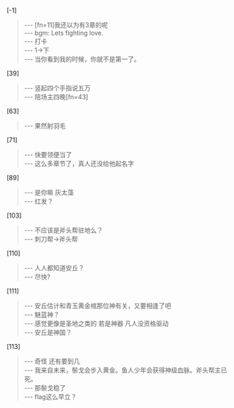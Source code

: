 
[-1] 
>--- [fn=11]我还以为有3章的呢<br>
>--- bgm: Lets fighting love.<br>
>--- 打卡<br>
>--- 1→下<br>
>--- 当你看到我的时候，你就不是第一了。<br>

[39] 
>--- 竖起四个手指说五万<br>
>--- 陪场主四晚[fn=43]<br>

[63] 
>--- 果然射羽毛<br>

[71] 
>--- 快要领便当了<br>
>--- 这么多章节了，真人还没给他起名字<br>

[89] 
>--- 是你嘛
灰太藻<br>
>--- 红发？<br>

[103] 
>--- 不应该是斧头帮驻地么？<br>
>--- 刺刀帮→斧头帮<br>

[110] 
>--- 人人都知道安丘？<br>
>--- 尽快?<br>

[111] 
>--- 安丘估计和青玉黄金棺那位神有关，又要相逢了吧<br>
>--- 魅蓝神？<br>
>--- 感觉更像是圣地之类的
若是神器
凡人没资格驱动<br>
>--- 安丘是神国？<br>

[113] 
>--- 奇怪 还有要到几<br>
>--- 我来自未来，鬃戈会步入黄金。鱼人少年会获得神级血脉。斧头帮主已死。<br>
>--- 那鬃戈稳了<br>
>--- flag这么早立？<br>
